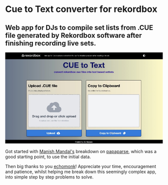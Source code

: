# Cue to Text converter for rekordbox

## Web app for DJs to compile set lists from .CUE file generated by Rekordbox software after finishing recording live sets.

![User Interface Screenshot](src/assets/UI-Screenshot.jpg)

Got started with [Manish Mandal's](https://medium.com/how-to-react/how-to-parse-or-read-csv-files-in-reactjs-81e8ee4870b0) breakdown on [papaparse](https://react-papaparse.js.org/), which was a good starting point, to use the initial data.

Then big thanks to you [echomonk](https://github.com/echomonk)! Appreciate your time, encouragement and patience, whilst helping me break down this seemingly complex app, into simple step by step problems to solve.
